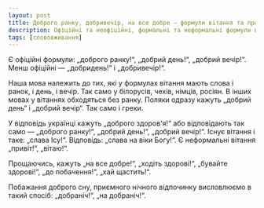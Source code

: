 ```yaml
---
layout: post
title: Доброго ранку, добривечір, на все добре — формули вітання та прощання
description: Офіційні та неофіційні, формальні та неформальні формули вітання і прощання
tags: [слововживання]
---
```


Є офіційні формули: „доброго ранку!“, „добрий день!“, „добрий вечір!“. Менш офіційні — „добридень!“ і „добривечір!“.

Наша мова належить до тих, які у формулах вітання мають слова і ранок, і день, і вечір. Так само у білорусів, чехів, німців, росіян. В інших мовах у вітаннях обходяться без ранку. Поляки одразу кажуть „добрий день“ і „добрий вечір“. Так само і греки.

У відповідь українці кажуть „доброго здоров'я!“ або відповідають так само — „доброго ранку!“, „добрий день!“, „добрий вечір!“. Існує вітання і таке: „слава Ісу!“. Відповідь: „слава на віки Богу!“. Є неформальні вітання „привіт!“, „вітаю!“.

Прощаючись, кажуть „на все добре!“, „ходіть здорові!“, „бувайте здорові!“, „до побачення!“, „хай щастить!“.

Побажання доброго сну, приємного нічного відпочинку висловлюємо в такий спосіб: „добраніч!“, „на добраніч!“.
